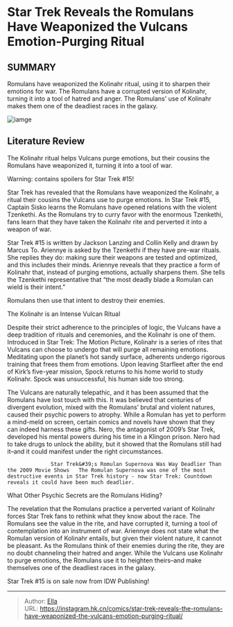 # Star Trek Reveals the Romulans Have Weaponized the Vulcans  Emotion-Purging Ritual


## SUMMARY 



  Romulans have weaponized the Kolinahr ritual, using it to sharpen their emotions for war.   The Romulans have a corrupted version of Kolinahr, turning it into a tool of hatred and anger.   The Romulans&#39; use of Kolinahr makes them one of the deadliest races in the galaxy.  

![iamge](https://static1.srcdn.com/wordpress/wp-content/uploads/2021/12/Spock-Traits-Logic.jpg)

## Literature Review

The Kolinahr ritual helps Vulcans purge emotions, but their cousins the Romulans have weaponized it, turning it into a tool of war.




Warning: contains spoilers for Star Trek #15!




Star Trek has revealed that the Romulans have weaponized the Kolinahr, a ritual their cousins the Vulcans use to purge emotions. In Star Trek #15, Captain Sisko learns the Romulans have opened relations with the violent Tzenkethi. As the Romulans try to curry favor with the enormous Tzenkethi, fans learn that they have taken the Kolinahr rite and perverted it into a weapon of war.

Star Trek #15 is written by Jackson Lanzing and Collin Kelly and drawn by Marcus To. Ariennye is asked by the Tzenkethi if they have pre-war rituals. She replies they do: making sure their weapons are tested and optimized, and this includes their minds. Ariennye reveals that they practice a form of Kolinahr that, instead of purging emotions, actually sharpens them. She tells the Tzenkethi representative that “the most deadly blade a Romulan can wield is their intent.”

          




Romulans then use that intent to destroy their enemies.


 The Kolinahr is an Intense Vulcan Ritual 
          

Despite their strict adherence to the principles of logic, the Vulcans have a deep tradition of rituals and ceremonies, and the Kolinahr is one of them. Introduced in Star Trek: The Motion Picture, Kolinahr is a series of rites that Vulcans can choose to undergo that will purge all remaining emotions. Meditating upon the planet’s hot sandy surface, adherents undergo rigorous training that frees them from emotions. Upon leaving Starfleet after the end of Kirk’s five-year mission, Spock returns to his home world to study Kolinahr. Spock was unsuccessful, his human side too strong.

The Vulcans are naturally telepathic, and it has been assumed that the Romulans have lost touch with this. It was believed that centuries of divergent evolution, mixed with the Romulans’ brutal and violent natures, caused their psychic powers to atrophy. While a Romulan has yet to perform a mind-meld on screen, certain comics and novels have shown that they can indeed harness these gifts. Nero, the antagonist of 2009’s Star Trek, developed his mental powers during his time in a Klingon prison. Nero had to take drugs to unlock the ability, but it showed that the Romulans still had it–and it could manifest under the right circumstances.




                  Star Trek&#39;s Romulan Supernova Was Way Deadlier Than the 2009 Movie Shows   The Romulan Supernova was one of the most destructive events in Star Trek history - now Star Trek: Countdown reveals it could have been much deadlier.   



 What Other Psychic Secrets are the Romulans Hiding? 
          

The revelation that the Romulans practice a perverted variant of Kolinahr forces Star Trek fans to rethink what they know about the race. The Romulans see the value in the rite, and have corrupted it, turning a tool of contemplation into an instrument of war. Ariennye does not state what the Romulan version of Kolinahr entails, but given their violent nature, it cannot be pleasant. As the Romulans think of their enemies during the rite, they are no doubt channeling their hatred and anger. While the Vulcans use Kolinahr to purge emotions, the Romulans use it to heighten theirs–and make themselves one of the deadliest races in the galaxy.




Star Trek #15 is on sale now from IDW Publishing!



---

> Author: [Ella](https://instagram.hk.cn/)  
> URL: https://instagram.hk.cn/comics/star-trek-reveals-the-romulans-have-weaponized-the-vulcans-emotion-purging-ritual/  

